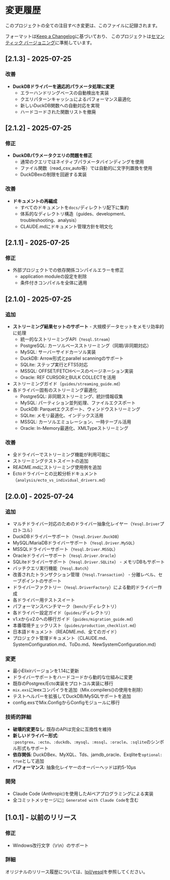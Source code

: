 # 変更履歴

このプロジェクトの全ての注目すべき変更は、このファイルに記録されます。

フォーマットは[Keep a Changelog](https://keepachangelog.com/ja/1.0.0/)に基づいており、
このプロジェクトは[セマンティック バージョニング](https://semver.org/lang/ja/)に準拠しています。

## [2.1.3] - 2025-07-25

### 改善
- **DuckDBドライバーを適応的パラメータ処理に変更**
  - エラーハンドリングベースの自動検出を実装
  - クエリパターンキャッシュによるパフォーマンス最適化
  - 新しいDuckDB関数への自動対応を実現
  - ハードコードされた関数リストを撤廃

## [2.1.2] - 2025-07-25

### 修正
- **DuckDBパラメータクエリの問題を修正**
  - 通常のクエリではネイティブパラメータバインディングを使用
  - ファイル関数（read_csv_auto等）では自動的に文字列置換を使用
  - DuckDBexの制限を回避する実装

### 改善
- **ドキュメントの再編成**
  - すべてのドキュメントを`docs/`ディレクトリ配下に集約
  - 体系的なディレクトリ構造（guides、development、troubleshooting、analysis）
  - CLAUDE.mdにドキュメント管理方針を明文化

## [2.1.1] - 2025-07-25

### 修正
- 外部プロジェクトでの依存関係コンパイルエラーを修正
  - application moduleの設定を削除
  - 条件付きコンパイルを全体に適用

## [2.1.0] - 2025-07-25

### 追加
- **ストリーミング結果セットのサポート** - 大規模データセットをメモリ効率的に処理
  - 統一的なストリーミングAPI（`Yesql.Stream`）
  - PostgreSQL: カーソルベースストリーミング（同期/非同期対応）
  - MySQL: サーバーサイドカーソル実装
  - DuckDB: Arrow形式とparallel scanningのサポート
  - SQLite: ステップ実行とFTS5対応
  - MSSQL: OFFSET/FETCHベースのページネーション実装
  - Oracle: REF CURSORとBULK COLLECTを活用
- ストリーミングガイド（`guides/streaming_guide.md`）
- 各ドライバー固有のストリーミング最適化
  - PostgreSQL: 非同期ストリーミング、統計情報収集
  - MySQL: パーティション並列処理、ファイルエクスポート
  - DuckDB: Parquetエクスポート、ウィンドウストリーミング
  - SQLite: メモリ最適化、インデックス活用
  - MSSQL: カーソルエミュレーション、一時テーブル活用
  - Oracle: In-Memory最適化、XMLTypeストリーミング

### 改善
- 全ドライバーでストリーミング機能が利用可能に
- ストリーミングテストスイートの追加
- README.mdにストリーミング使用例を追加
- Ectoドライバーとの比較分析ドキュメント（`analysis/ecto_vs_individual_drivers.md`）

## [2.0.0] - 2025-07-24

### 追加
- マルチドライバー対応のためのドライバー抽象化レイヤー（`Yesql.Driver`プロトコル）
- DuckDBドライバーサポート（`Yesql.Driver.DuckDB`）
- MySQL/MariaDBドライバーサポート（`Yesql.Driver.MySQL`）
- MSSQLドライバーサポート（`Yesql.Driver.MSSQL`）
- Oracleドライバーサポート（`Yesql.Driver.Oracle`）
- SQLiteドライバーサポート（`Yesql.Driver.SQLite`） - メモリDBもサポート
- バッチクエリ実行機能（`Yesql.Batch`）
- 改善されたトランザクション管理（`Yesql.Transaction`） - 分離レベル、セーブポイントのサポート
- ドライバーファクトリー（`Yesql.DriverFactory`）による動的ドライバー作成
- 各ドライバー用テストスイート
- パフォーマンスベンチマーク（`bench/`ディレクトリ）
- 各ドライバー設定ガイド（`guides/`ディレクトリ）
- v1.xからv2.0への移行ガイド（`guides/migration_guide.md`）
- 本番環境チェックリスト（`guides/production_checklist.md`）
- 日本語ドキュメント（README.md、全てのガイド）
- プロジェクト管理ドキュメント（CLAUDE.md、SystemConfiguration.md、ToDo.md、NewSystemConfiguration.md）

### 変更
- 最小Elixirバージョンを1.14に更新
- ドライバーサポートをハードコードから動的な仕組みに変更
- 既存のPostgrex/Ecto実装をプロトコル実装に移行
- `mix.exs`にleexコンパイラを追加（Mix.compilers()の使用を削除）
- テストヘルパーを拡張してDuckDB/MySQLサポートを追加
- config.exsでMix.ConfigからConfigモジュールに移行

### 技術的詳細
- **破壊的変更なし**: 既存のAPIは完全に互換性を維持
- **新しいドライバー形式**: `:postgrex`、`:ecto`、`:duckdb`、`:mysql`、`:mssql`、`:oracle`、`:sqlite`のシンボル形式もサポート
- **依存関係**: DuckDBex、MyXQL、Tds、jamdb_oracle、Exqliteを`optional: true`として追加
- **パフォーマンス**: 抽象化レイヤーのオーバーヘッドは約5-10μs

### 開発
- Claude Code (Anthropic)を使用したAIペアプログラミングによる実装
- 全コミットメッセージに`🤖 Generated with Claude Code`を含む

## [1.0.1] - 以前のリリース

### 修正
- Windows改行文字（\r\n）のサポート

### 詳細
オリジナルのリリース履歴については、[lpil/yesql](https://github.com/lpil/yesql)を参照してください。